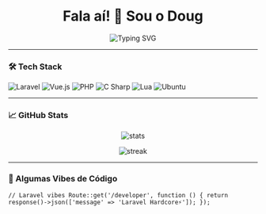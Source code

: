 <h1 align="center">Fala aí! 👋 Sou o Doug</h1>

<p align="center">
  <img src="https://readme-typing-svg.demolab.com?font=Fira+Code&size=24&pause=1000&center=true&vCenter=true&width=435&lines=Senior+Laravel+Developer;Vue+JS+Fanboy;Fullstack+com+PHP%2C+C%23+e+Lua;Open+Source+Lover;Ubuntu+User+%F0%9F%92%BB" alt="Typing SVG" />
</p>

---

### 🛠️ Tech Stack

![Laravel](https://img.shields.io/badge/Laravel-E34F26?style=for-the-badge&logo=laravel&logoColor=white)
![Vue.js](https://img.shields.io/badge/Vue.js-35495E?style=for-the-badge&logo=vue.js&logoColor=4FC08D)
![PHP](https://img.shields.io/badge/PHP-777BB4?style=for-the-badge&logo=php&logoColor=white)
![C Sharp](https://img.shields.io/badge/C%23-239120?style=for-the-badge&logo=c-sharp&logoColor=white)
![Lua](https://img.shields.io/badge/Lua-2C2D72?style=for-the-badge&logo=lua&logoColor=white)
![Ubuntu](https://img.shields.io/badge/Ubuntu-E95420?style=for-the-badge&logo=ubuntu&logoColor=white)

---

### 📈 GitHub Stats

<p align="center">
  <img src="https://github-readme-stats.vercel.app/api?username=SEU_USUARIO_AQUI&show_icons=true&theme=radical&count_private=true" alt="stats" />
</p>

<p align="center">
  <img src="https://github-readme-streak-stats.herokuapp.com/?user=douglaseps&theme=radical" alt="streak" />
</p>

---

### 🚀 Algumas Vibes de Código
``// Laravel vibes
Route::get('/developer', function () {
    return response()->json(['message' => 'Laravel Hardcore⚡']);
});
``
